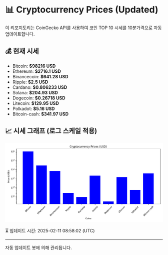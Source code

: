 
# 📊 Cryptocurrency Prices (Updated)

이 리포지토리는 CoinGecko API를 사용하여 코인 TOP 10 시세를 10분가격으로 자동 업데이트합니다.

## 💰 현재 시세
- Bitcoin: **$98216 USD**
- Ethereum: **$2716.1 USD**
- Binancecoin: **$641.28 USD**
- Ripple: **$2.5 USD**
- Cardano: **$0.806233 USD**
- Solana: **$204.93 USD**
- Dogecoin: **$0.26718 USD**
- Litecoin: **$129.95 USD**
- Polkadot: **$5.16 USD**
- Bitcoin-cash: **$341.97 USD**

## 📈 시세 그래프 (로그 스케일 적용)
![Crypto Prices](crypto_prices.png)

⏳ 업데이트 시간: 2025-02-11 08:58:02 (UTC)

---
자동 업데이트 봇에 의해 관리됩니다.
